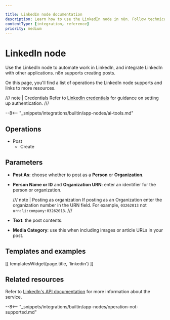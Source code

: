 ```yaml
---

title: LinkedIn node documentation
description: Learn how to use the LinkedIn node in n8n. Follow technical documentation to integrate LinkedIn node into your workflows.
contentType: [integration, reference]
priority: medium
---
```


# LinkedIn node

Use the LinkedIn node to automate work in LinkedIn, and integrate LinkedIn with other applications. n8n supports creating posts.

On this page, you'll find a list of operations the LinkedIn node supports and links to more resources.

/// note | Credentials
Refer to [LinkedIn credentials](/integrations/builtin/credentials/linkedin.md) for guidance on setting up authentication. 
///

--8<-- "_snippets/integrations/builtin/app-nodes/ai-tools.md"

## Operations

* Post
    * Create

## Parameters

* **Post As**: choose whether to post as a **Person** or **Organization**.
* **Person Name or ID** and **Organization URN**: enter an identifier for the person or organization.

	/// note | Posting as organization
	If posting as an Organization enter the organization number in the URN field. For example, `03262013` not `urn:li:company:03262013`.
	///
	
* **Text**: the post contents.
* **Media Category**: use this when including images or article URLs in your post.

## Templates and examples

<!-- see https://www.notion.so/n8n/Pull-in-templates-for-the-integrations-pages-37c716837b804d30a33b47475f6e3780 -->
[[ templatesWidget(page.title, 'linkedin') ]]

## Related resources

Refer to [LinkedIn's API documentation](https://learn.microsoft.com/en-us/linkedin/) for more information about the service.

--8<-- "_snippets/integrations/builtin/app-nodes/operation-not-supported.md"


